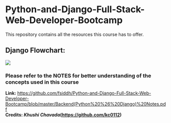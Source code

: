 # Python-and-Django-Full-Stack-Web-Developer-Bootcamp
This repository contains all the resources this course has to offer.

## Django Flowchart:
<img src="https://static.miraheze.org/openhatchwiki/thumb/f/fd/Mtv-diagram.png/400px-Mtv-diagram.png"/>

### Please refer to the NOTES for better understanding of the concepts used in this course
<strong>Link:</strong> https://github.com/fsiddh/Python-and-Django-Full-Stack-Web-Developer-Bootcamp/blob/master/Backend(Python%20%26%20Django)%20Notes.pdf <br>
<strong>Credits: <i>Khushi Chavada</i>(https://github.com/kc0112)<br></strong>
